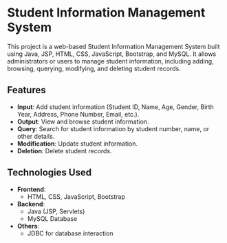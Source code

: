 # Student Information Management System

This project is a web-based Student Information Management System built using Java, JSP, HTML, CSS, JavaScript, Bootstrap, and MySQL. It allows administrators or users to manage student information, including adding, browsing, querying, modifying, and deleting student records.

## Features

- **Input**: Add student information (Student ID, Name, Age, Gender, Birth Year, Address, Phone Number, Email, etc.).
- **Output**: View and browse student information.
- **Query**: Search for student information by student number, name, or other details.
- **Modification**: Update student information.
- **Deletion**: Delete student records.

## Technologies Used

- **Frontend**: 
  - HTML, CSS, JavaScript, Bootstrap
- **Backend**: 
  - Java (JSP, Servlets)
  - MySQL Database
- **Others**:
  - JDBC for database interaction
